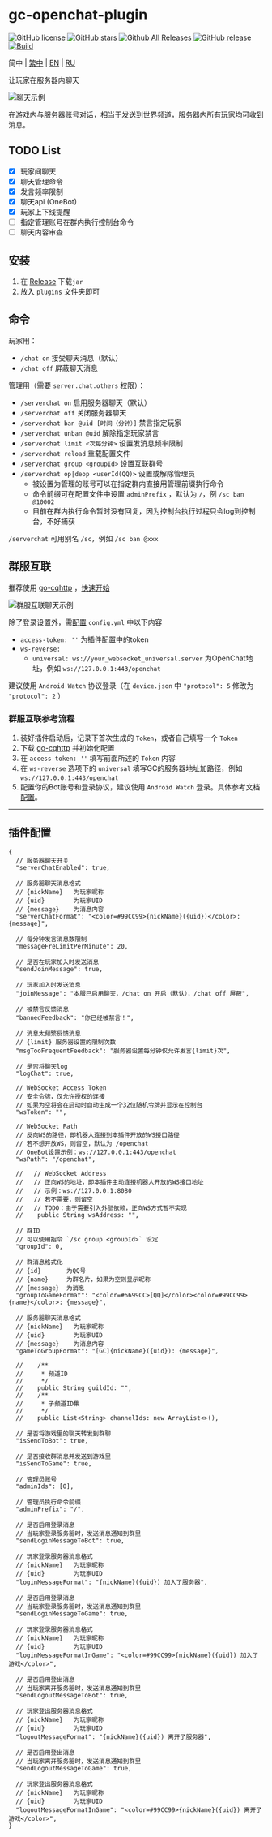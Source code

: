 # gc-openchat-plugin

[![GitHub license](https://img.shields.io/github/license/jie65535/gc-openchat-plugin)](https://github.com/jie65535/gc-openchat-plugin/blob/main/LICENSE)
[![GitHub stars](https://img.shields.io/github/stars/jie65535/gc-openchat-plugin)](https://github.com/jie65535/gc-openchat-plugin/stargazers)
[![Github All Releases](https://img.shields.io/github/downloads/jie65535/gc-openchat-plugin/total.svg)](https://github.com/jie65535/gc-openchat-plugin/releases)
[![GitHub release](https://img.shields.io/github/v/release/jie65535/gc-openchat-plugin)](https://github.com/jie65535/gc-openchat-plugin/releases/latest)
[![Build](https://github.com/jie65535/gc-openchat-plugin/actions/workflows/build.yml/badge.svg)](https://github.com/jie65535/gc-openchat-plugin/actions/workflows/build.yml)

简中 | [繁中](README-zh-TW.md) | [EN](README-en-US.md) | [RU](README-ru-RU.md)

让玩家在服务器内聊天

![聊天示例](doc/Chat.png)

在游戏内与服务器账号对话，相当于发送到世界频道，服务器内所有玩家均可收到消息。

## TODO List
- [x] 玩家间聊天
- [x] 聊天管理命令
- [x] 发言频率限制
- [x] 聊天api (OneBot)
- [x] 玩家上下线提醒
- [ ] 指定管理账号在群内执行控制台命令
- [ ] 聊天内容审查

## 安装

1. 在 [Release](https://github.com/jie65535/gc-openchat-plugin/releases) 下载`jar`
2. 放入 `plugins` 文件夹即可

## 命令
玩家用：
- `/chat on` 接受聊天消息（默认）
- `/chat off` 屏蔽聊天消息

管理用（需要 `server.chat.others` 权限）：
- `/serverchat on` 启用服务器聊天（默认）
- `/serverchat off` 关闭服务器聊天
- `/serverchat ban @uid [时间（分钟）]` 禁言指定玩家
- `/serverchat unban @uid` 解除指定玩家禁言
- `/serverchat limit <次每分钟>` 设置发消息频率限制
- `/serverchat reload` 重载配置文件
- `/serverchat group <groupId>` 设置互联群号
- `/serverchat op|deop <userId(QQ)>` 设置或解除管理员
  - 被设置为管理的账号可以在指定群内直接用管理前缀执行命令
  - 命令前缀可在配置文件中设置 `adminPrefix` ，默认为 `/`，例 `/sc ban @10002`
  - 目前在群内执行命令暂时没有回复，因为控制台执行过程只会log到控制台，不好捕获

`/serverchat` 可用别名 `/sc`，例如 `/sc ban @xxx`

## 群服互联

推荐使用 [go-cqhttp](https://github.com/Mrs4s/go-cqhttp) ，[快速开始](https://docs.go-cqhttp.org/guide/quick_start.htm)

![群服互联聊天示例](/doc/Chat-OneBot.png)

除了登录设置外，需[配置](https://docs.go-cqhttp.org/guide/config.html) `config.yml` 中以下内容
- `access-token: ''` 为插件配置中的token
- `ws-reverse:`
  - `universal: ws://your_websocket_universal.server` 为OpenChat地址，例如 `ws://127.0.0.1:443/openchat`

建议使用 `Android Watch` 协议登录（在 `device.json` 中 `"protocol": 5` 修改为 `"protocol": 2` ）

### 群服互联参考流程
1. 装好插件启动后，记录下首次生成的 `Token`，或者自己填写一个 `Token`
2. 下载 [go-cqhttp](https://github.com/Mrs4s/go-cqhttp) 并初始化配置
3. 在 `access-token: ''` 填写前面所述的 `Token` 内容
4. 在 `ws-reverse` 选项下的 `universal` 填写GC的服务器地址加路径，例如 `ws://127.0.0.1:443/openchat`
5. 配置你的Bot账号和登录协议，建议使用 `Android Watch` 登录。具体参考文档 [配置](https://docs.go-cqhttp.org/guide/config.html)。

---

## 插件配置
```json5
{
  // 服务器聊天开关
  "serverChatEnabled": true,
  
  // 服务器聊天消息格式
  // {nickName}   为玩家昵称
  // {uid}        为玩家UID
  // {message}    为消息内容
  "serverChatFormat": "<color=#99CC99>{nickName}({uid})</color>: {message}",
  
  // 每分钟发言消息数限制
  "messageFreLimitPerMinute": 20,
  
  // 是否在玩家加入时发送消息
  "sendJoinMessage": true,
  
  // 玩家加入时发送消息
  "joinMessage": "本服已启用聊天，/chat on 开启（默认），/chat off 屏蔽",

  // 被禁言反馈消息
  "bannedFeedback": "你已经被禁言！",

  // 消息太频繁反馈消息
  // {limit} 服务器设置的限制次数
  "msgTooFrequentFeedback": "服务器设置每分钟仅允许发言{limit}次",
  
  // 是否将聊天log
  "logChat": true,

  // WebSocket Access Token
  // 安全令牌，仅允许授权的连接
  // 如果为空将会在启动时自动生成一个32位随机令牌并显示在控制台
  "wsToken": "",

  // WebSocket Path
  // 反向WS的路径，即机器人连接到本插件开放的WS接口路径
  // 若不想开放WS，则留空，默认为 /openchat
  // OneBot设置示例：ws://127.0.0.1:443/openchat
  "wsPath": "/openchat",

  //   // WebSocket Address
  //   // 正向WS的地址，即本插件主动连接机器人开放的WS接口地址
  //   // 示例：ws://127.0.0.1:8080
  //   // 若不需要，则留空
  //   // TODO：由于需要引入外部依赖，正向WS方式暂不实现
  //    public String wsAddress: "",

  // 群ID
  // 可以使用指令 `/sc group <groupId>` 设定 
  "groupId": 0,

  // 群消息格式化
  // {id}       为QQ号
  // {name}     为群名片，如果为空则显示昵称
  // {message}  为消息
  "groupToGameFormat": "<color=#6699CC>[QQ]</color><color=#99CC99>{name}</color>: {message}",

  // 服务器聊天消息格式
  // {nickName}   为玩家昵称
  // {uid}        为玩家UID
  // {message}    为消息内容
  "gameToGroupFormat": "[GC]{nickName}({uid}): {message}",

  //    /**
  //     * 频道ID
  //     */
  //    public String guildId: "",
  //    /**
  //     * 子频道ID集
  //     */
  //    public List<String> channelIds: new ArrayList<>(),

  // 是否将游戏里的聊天转发到群聊
  "isSendToBot": true,

  // 是否接收群消息并发送到游戏里
  "isSendToGame": true,

  // 管理员账号
  "adminIds": [0],
  
  // 管理员执行命令前缀
  "adminPrefix": "/",

  // 是否启用登录消息
  // 当玩家登录服务器时，发送消息通知到群里
  "sendLoginMessageToBot": true,

  // 玩家登录服务器消息格式
  // {nickName}   为玩家昵称
  // {uid}        为玩家UID
  "loginMessageFormat": "{nickName}({uid}) 加入了服务器",

  // 是否启用登录消息
  // 当玩家登录服务器时，发送消息通知到群里
  "sendLoginMessageToGame": true,

  // 玩家登录服务器消息格式
  // {nickName}   为玩家昵称
  // {uid}        为玩家UID
  "loginMessageFormatInGame": "<color=#99CC99>{nickName}({uid}) 加入了游戏</color>",

  // 是否启用登出消息
  // 当玩家离开服务器时，发送消息通知到群里
  "sendLogoutMessageToBot": true,

  // 玩家登出服务器消息格式
  // {nickName}   为玩家昵称
  // {uid}        为玩家UID
  "logoutMessageFormat": "{nickName}({uid}) 离开了服务器",

  // 是否启用登出消息
  // 当玩家离开服务器时，发送消息通知到群里
  "sendLogoutMessageToGame": true,

  // 玩家登出服务器消息格式
  // {nickName}   为玩家昵称
  // {uid}        为玩家UID
  "logoutMessageFormatInGame": "<color=#99CC99>{nickName}({uid}) 离开了游戏</color>",
}
```

